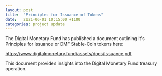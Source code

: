 ```yaml
---
layout: post
title:  "Principles for Issuance of Tokens"
date:   2021-06-01 10:15:00 +1100
categories: project update
---
```


The Digital Monetary Fund has published a document outlining it's Principles for Issuance or DMF Stable-Coin tokens here:

<a href="https://www.digitalmonetary.fund/assets/docs/Issuance.pdf" target="_blank">https://www.digitalmonetary.fund/assets/docs/Issuance.pdf</a>

This document provides insights into the Digital Monetary Fund treasury operation.
